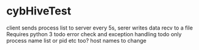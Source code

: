# cybHiveTest
client sends process list to server every 5s, serer writes data recv to a file
Requires python 3
todo error check and exception handling
todo only process name list or pid etc too?
host names to change
